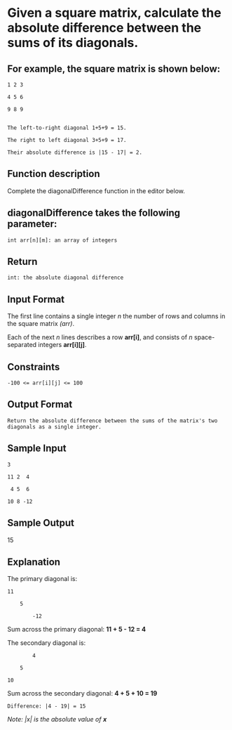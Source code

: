 # Given a square matrix, calculate the absolute difference between the sums of its diagonals.

## For example, the square matrix  is shown below:

    1 2 3

    4 5 6

    9 8 9


    The left-to-right diagonal 1+5+9 = 15.

    The right to left diagonal 3+5+9 = 17.

    Their absolute difference is |15 - 17| = 2.


## Function description

Complete the diagonalDifference function in the editor below.


## diagonalDifference takes the following parameter:

    int arr[n][m]: an array of integers


## Return

    int: the absolute diagonal difference


## Input Format

The first line contains a single integer *n* the number of rows and columns in the square matrix *(arr)*.

Each of the next *n* lines describes a row **arr[i]**, and consists of *n* space-separated integers **arr[i][j]**.


## Constraints

    -100 <= arr[i][j] <= 100


## Output Format

    Return the absolute difference between the sums of the matrix's two diagonals as a single integer.


## Sample Input

    3

    11 2  4

     4 5  6

    10 8 -12


## Sample Output

15


## Explanation

The primary diagonal is:

    11

        5

            -12


Sum across the primary diagonal: **11 + 5 - 12 = 4**

The secondary diagonal is:

            4

        5

    10


Sum across the secondary diagonal: **4 + 5 + 10 = 19**

    Difference: |4 - 19| = 15

*Note: |x| is the absolute value of **x***
